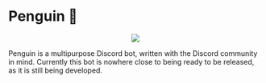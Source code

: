 # Penguin 🐧
<p align="center">
<img src="https://juicy.eggplants.org/kfhv0y.jpg" width:250px height:250px>
</p>

Penguin is a multipurpose Discord bot, written with the Discord community in mind. Currently this bot is nowhere close to being ready to be released, as it is still being developed. 

